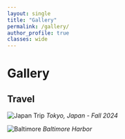 ```yaml
---
layout: single
title: "Gallery"
permalink: /gallery/
author_profile: true
classes: wide
---
```


# Gallery

## Travel

![Japan Trip](/images/gallery/japan1.jpg)
*Tokyo, Japan - Fall 2024*

![Baltimore](/images/gallery/baltimore1.jpg)
*Baltimore Harbor*
